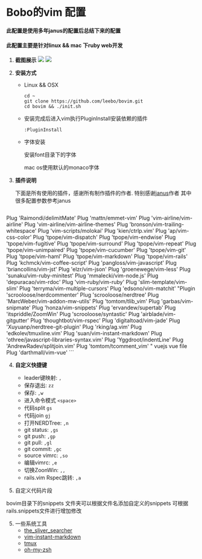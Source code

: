 # Bobo的vim 配置
#### 此配置是使用多年janus的配置后总结下来的配置
#### 此配置主要是针对linux && mac 下ruby web开发
1. **截图展示**
  ![](http://s1.momo.moda/2015/04/16/1c1d4df596d01da60385f0bb17a4a9e0.png)
  ![](http://s1.momo.moda/2015/04/16/217eedd1ba8c592db97d0dbe54c7adfc.png)
2. **安装方式**
    * Linux && OSX

      ```
      cd ~
      git clone https://github.com/leebo/bovim.git
      cd bovim && ./init.sh
      ```

    * 安装完成后进入vim执行PluginInstall安装依赖的插件

      ```
      :PluginInstall
      ```
    * 字体安装

      安装font目录下的字体

      mac os使用默认的monaco字体

3. **插件说明**

    下面是所有使用的插件，感谢所有制作插件的作者.
    特别感谢[janus](https://github.com/carlhuda/janus)作者 其中很多配置参数参考janus

    ```viml
Plug 'Raimondi/delimitMate'
Plug 'mattn/emmet-vim'
Plug 'vim-airline/vim-airline'
Plug 'vim-airline/vim-airline-themes'
Plug 'bronson/vim-trailing-whitespace'
Plug 'vim-scripts/molokai'
Plug 'kien/ctrlp.vim'
Plug 'ap/vim-css-color'
Plug 'tpope/vim-dispatch'
Plug 'tpope/vim-endwise'
Plug 'tpope/vim-fugitive'
Plug 'tpope/vim-surround'
Plug 'tpope/vim-repeat'
Plug 'tpope/vim-unimpaired'
Plug 'tpope/vim-cucumber'
Plug 'tpope/vim-git'
Plug 'tpope/vim-haml'
Plug 'tpope/vim-markdown'
Plug 'tpope/vim-rails'
Plug 'kchmck/vim-coffee-script'
Plug 'pangloss/vim-javascript'
Plug 'briancollins/vim-jst'
Plug 'elzr/vim-json'
Plug 'groenewege/vim-less'
Plug 'sunaku/vim-ruby-minitest'
Plug 'mmalecki/vim-node.js'
Plug 'depuracao/vim-rdoc'
Plug 'vim-ruby/vim-ruby'
Plug 'slim-template/vim-slim'
Plug 'terryma/vim-multiple-cursors'
Plug 'edsono/vim-matchit'
"Plugin 'scrooloose/nerdcommenter'
Plug 'scrooloose/nerdtree'
Plug 'MarcWeber/vim-addon-mw-utils'
Plug 'tomtom/tlib_vim'
Plug 'garbas/vim-snipmate'
Plug 'honza/vim-snippets'
Plug 'ervandew/supertab'
Plug 'itspriddle/ZoomWin'
Plug 'scrooloose/syntastic'
Plug 'airblade/vim-gitgutter'
Plug 'thoughtbot/vim-rspec'
Plug 'digitaltoad/vim-jade'
Plug 'Xuyuanp/nerdtree-git-plugin'
Plug 'rking/ag.vim'
Plug 'edkolev/tmuxline.vim'
Plug 'suan/vim-instant-markdown'
Plug 'othree/javascript-libraries-syntax.vim'
Plug 'Yggdroot/indentLine'
Plug 'AndrewRadev/splitjoin.vim'
Plug 'tomtom/tcomment_vim'
" vuejs vue file
Plug 'darthmall/vim-vue'
    ```

4. **自定义快捷键**
    * leader键映射: `,`
    * 保存退出: `zz`
    * 保存:   `,w`
    * 进入命令模式   `<space>`
    * 代码split   `gs`
    * 代码join   `gj`
    * 打开NERDTree: `,n`
    * git status:  `,gs`
    * git push:   `,gp`
    * git pull:   `,gl`
    * git commit:   `,gc`
    * source vimrc:  `,so`
    * 编辑vimrc:  `,e`
    * 切换ZoonWin:  `,,`
    * rails.vim Rspec跳转:  `,a`

5. 自定义代码片段

  bovim目录下的snippets 文件夹可以根据文件名添加自定义的snippets 可根据rails.snippets文件进行增加修改

5. 一些系统工具
    * [the_sliver_searcher](https://github.com/ggreer/the_silver_searcher)
    * [vim-instant-markdown](https://github.com/suan/vim-instant-markdown)
    * [tmux](http://tmux.sourceforge.net)
    * [oh-my-zsh](https://github.com/robbyrussell/oh-my-zsh)
